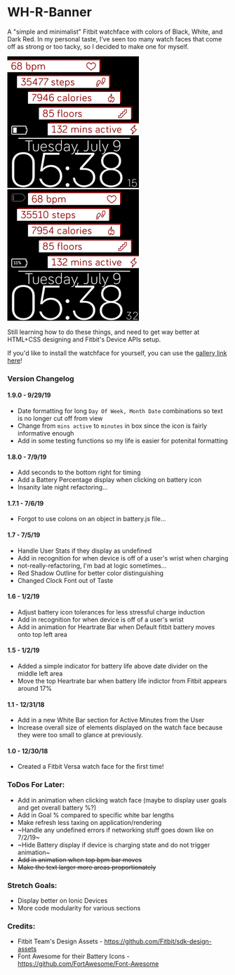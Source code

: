 # WH-R-Banner
A "simple and minimalist" Fitbit watchface with colors of Black, White, and Dark Red. In my personal taste, I've seen too many watch faces that come off as strong or too tacky, so I decided to make one for myself.

![WH-R Default.PNG](https://github.com/ersgonzalo/WH-R-Banner/blob/master/images/WH-R%20Default.PNG)      ![WH-R Low Battery](https://raw.githubusercontent.com/ersgonzalo/WH-R-Banner/master/images/WH-R%20Low%20Battery.png)

Still learning how to do these things, and need to get way better at HTML+CSS designing and Fitbit's Device APIs setup.

If you'd like to install the watchface for yourself, you can use the [gallery link here](https://gam.fitbit.com/gallery/clock/54750558-52f6-49c5-9d0d-8f1ffa509a6d)!

### Version Changelog  
#### 1.9.0 - 9/29/19  
- Date formatting for long `Day Of Week, Month Date` combinations so text is no longer cut off from view
- Change from `mins active` to `minutes` in box since the icon is fairly informative enough
- Add in some testing functions so my life is easier for potenital formatting

#### 1.8.0 - 7/9/19  
- Add seconds to the bottom right for timing
- Add a Battery Percentage display when clicking on battery icon
- Insanity late night refactoring...

#### 1.7.1 - 7/6/19  
- Forgot to use colons on an object in battery.js file...

#### 1.7 - 7/5/19  
- Handle User Stats if they display as undefined
- Add in recognition for when device is off of a user's wrist when charging
- not-really-refactoring, I'm bad at logic sometimes...
- Red Shadow Outline for better color distinguishing
- Changed Clock Font out of Taste

#### 1.6 - 1/2/19  
- Adjust battery icon tolerances for less stressful charge induction
- Add in recognition for when device is off of a user's wrist
- Add in animation for Heartrate Bar when Default fitbit battery moves onto top left area

#### 1.5 - 1/2/19  
- Added a simple indicator for battery life above date divider on the middle left area
- Move the top Heartrate bar when battery life indictor from Fitbit appears around 17%

#### 1.1 - 12/31/18
- Add in a new White Bar section for Active Minutes from the User
- Increase overall size of elements displayed on the watch face because they were too small to glance at previously.

#### 1.0 - 12/30/18
- Created a Fitbit Versa watch face for the first time!

### ToDos For Later:
- Add in animation when clicking watch face (maybe to display user goals and get overall battery %?)
- Add in Goal % compared to specific white bar lengths
- Make refresh less taxing on application/rendering
- ~Handle any undefined errors if networking stuff goes down like on 7/2/19~
- ~Hide Battery display if device is charging state and do not trigger animation~
- ~~Add in animation when top bpm bar moves~~
- ~~Make the text larger more areas proportionately~~

### Stretch Goals:
- Display better on Ionic Devices
- More code modularity for various sections

### Credits:
- Fitbit Team's Design Assets - https://github.com/Fitbit/sdk-design-assets
- Font Awesome for their Battery Icons - https://github.com/FortAwesome/Font-Awesome
